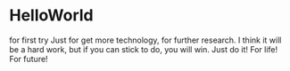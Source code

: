 # HelloWorld
for first try
Just for get more technology, for further research.
I think it will be a hard work, but if you can stick to do, you will win.
Just do it!
For life!
For future!
